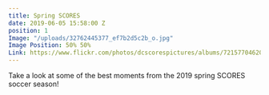 ```yaml
---
title: Spring SCORES
date: 2019-06-05 15:58:00 Z
position: 1
Image: "/uploads/32762445377_ef7b2d5c2b_o.jpg"
Image Position: 50% 50%
Link: https://www.flickr.com/photos/dcscorespictures/albums/72157704620168352
---
```


Take a look at some of the best moments from the 2019 spring SCORES soccer season!